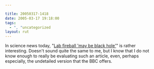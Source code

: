 ```yaml
---

title: 20050317-1418
date: 2005-03-17 19:18:00
tags:
  - ", "uncategorized
layout: rut
---
```


<p> In science news today, "<a href="http://news.bbc.co.uk/1/hi/sci/tech/4357613.stm">Lab fireball
'may be black hole'</a>" is rather interesting.  Doesn't sound
quite the same to me, but I know that I do not know enough to
really be evaluating such an article, even, perhaps especially,
the undetailed version that the BBC offers.</p>

